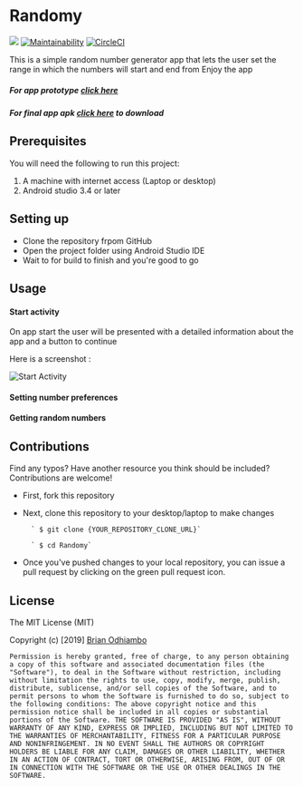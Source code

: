 # Randomy 
[![](https://img.shields.io/badge/Reviewed_by-Hound-a873d1.svg)](https://houndci.com) [![Maintainability](https://api.codeclimate.com/v1/badges/4325bdf63dc04048dcb3/maintainability)](https://codeclimate.com/github/MamboBryan/Randomy/maintainability) [![CircleCI](https://circleci.com/gh/MamboBryan/Randomy.svg?style=svg)](https://circleci.com/gh/MamboBryan/Randomy)

This is a simple random number generator app that lets the user set the range in which the numbers will start and end from
Enjoy the app

##### For app prototype [click here](https://projects.invisionapp.com/prototype/Randomy-cjvwi0tbs00907z010jfdypbj) 
##### For final app apk [click here]() to download

## Prerequisites
You will need the following to run this project:
1. A machine with internet access (Laptop or desktop)
2. Android studio 3.4 or later

## Setting up
* Clone the repository frpom GitHub
* Open the project folder using Android Studio IDE
* Wait to for build to finish and you're good to go

## Usage
#### Start activity
On app start the user will be presented with a detailed information about the app and a button to continue

Here is a screenshot :

![Start Activity](https://github.com/MamboBryan/Randomy/blob/develop/screenshoots/LandingActivity.png)

#### Setting number preferences

#### Getting random numbers

## Contributions
Find any typos? Have another resource you think should be included? Contributions are welcome!
* First, fork this repository
* Next, clone this repository to your desktop/laptop to make changes

		` $ git clone {YOUR_REPOSITORY_CLONE_URL}`

		` $ cd Randomy`

* Once you've pushed changes to your local repository, you can issue a pull request by clicking on the green pull request icon.

## License
The MIT License (MIT)

Copyright (c) [2019] [Brian Odhiambo](https://github.com/MamboBryan)

`Permission is hereby granted, free of charge, to any person obtaining a copy
of this software and associated documentation files (the "Software"), to deal
in the Software without restriction, including without limitation the rights
to use, copy, modify, merge, publish, distribute, sublicense, and/or sell
copies of the Software, and to permit persons to whom the Software is
furnished to do so, subject to the following conditions:
The above copyright notice and this permission notice shall be included in all
copies or substantial portions of the Software.
THE SOFTWARE IS PROVIDED "AS IS", WITHOUT WARRANTY OF ANY KIND, EXPRESS OR
IMPLIED, INCLUDING BUT NOT LIMITED TO THE WARRANTIES OF MERCHANTABILITY,
FITNESS FOR A PARTICULAR PURPOSE AND NONINFRINGEMENT. IN NO EVENT SHALL THE
AUTHORS OR COPYRIGHT HOLDERS BE LIABLE FOR ANY CLAIM, DAMAGES OR OTHER
LIABILITY, WHETHER IN AN ACTION OF CONTRACT, TORT OR OTHERWISE, ARISING FROM,
OUT OF OR IN CONNECTION WITH THE SOFTWARE OR THE USE OR OTHER DEALINGS IN THE
SOFTWARE.`
